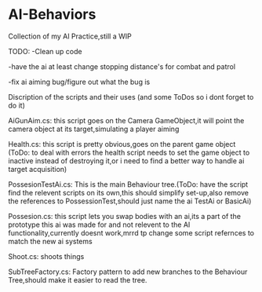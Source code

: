 # AI-Behaviors
Collection of my AI Practice,still a WIP

TODO:
  -Clean up code
  
  -have the ai at least change stopping distance's for combat and patrol
  
  -fix ai aiming bug/figure out what the bug is

Discription of the scripts and their uses (and some ToDos so i dont forget to do it)

AiGunAim.cs:
this script goes on the Camera GameObject,it will point the camera object at its target,simulating a player aiming

Health.cs:
this script is pretty obvious,goes on the parent game object (ToDo: to deal with errors the health script needs to set the game object to inactive instead of destroying it,or i need to find a better way to handle ai target acquisition)

PossesionTestAi.cs:
This is the main Behaviour tree.(ToDo: have the script find the relevent scripts on its own,this should simplify set-up,also remove the references to PossessionTest,should just name the ai TestAi or BasicAi)

Possesion.cs: 
this script lets you swap bodies with an ai,its a part of the prototype this ai was made for and not relevent to the AI functionality,currently doesnt work,mrrd tp change some script refernces to match the new ai systems 

Shoot.cs:
shoots things

SubTreeFactory.cs:
Factory pattern to add new branches to the Behaviour Tree,should make it easier to read the tree.

